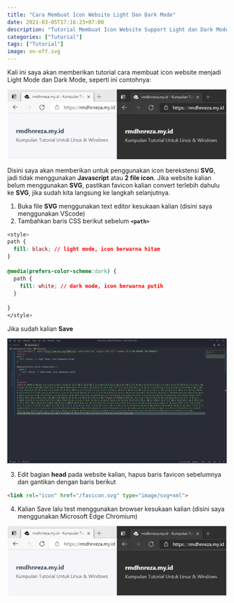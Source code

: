 ```yaml
---
title: "Cara Membuat Icon Website Light Dan Dark Mode"
date: 2021-03-05T17:16:23+07:00
description: "Tutorial Membuat Icon Website Support Light dan Dark Mode"
categories: ["Tutorial"]
tags: ["Tutorial"]
image: on-off.svg
---
```


Kali ini saya akan memberikan tutorial cara membuat icon website menjadi Light Mode dan Dark Mode, seperti ini contohnya:

![rmdhnreza.my.id](2.webp)

Disini saya akan memberikan untuk penggunakan icon berekstensi **SVG**, jadi tidak menggunakan **Javascript** atau **2 file icon**.
Jika website kalian belum menggunakan **SVG**, pastikan favicon kalian convert terlebih dahulu ke **SVG**, jika sudah kita langsung ke langkah selanjutnya.

1. Buka file **SVG** menggunakan text editor kesukaan kalian (disini saya menggunakan VScode)
2. Tambahkan baris CSS berikut sebelum **`<path>`**
```css
<style>
path {
  fill: black; // light mode, icon berwarna hitam
}

@media(prefers-color-scheme:dark) {
  path {
    fill: white; // dark mode, icon berwarna putih
  }

}
</style>
```
Jika sudah kalian **Save**

![Edit SVG Icon (Klik Pada Gambar Untuk Memperjelas)](3.webp)

3. Edit bagian **head** pada website kalian, hapus baris favicon sebelumnya dan gantikan dengan baris berikut
```html
<link rel="icon" href="/favicon.svg" type="image/svg+xml">
```
4. Kalian Save lalu test menggunakan browser kesukaan kalian (disini saya menggunakan Microsoft Edge Chromium)

![rmdhnreza.my.id](2.webp)